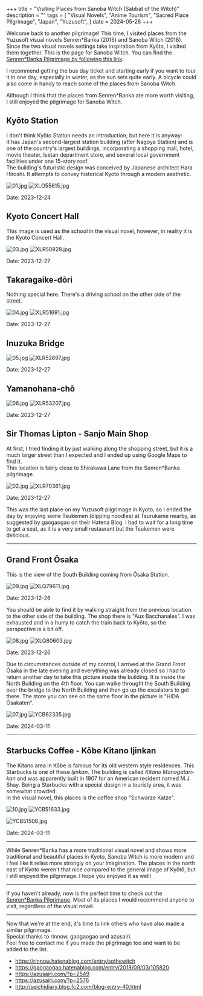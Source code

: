 +++
title = "Visiting Places from Sanoba Witch (Sabbat of the Witch)"
description = ""
tags = [
  "Visual Novels",
  "Anime Tourism",
  "Sacred Place Pilgrimage",
  "Japan",
  "Yuzusoft",
]
date = 2024-05-26
+++

Welcome back to another pilgrimage! This time, I visited places from the Yuzusoft visual novels Senren\*Banka (2016) and Sanoba Witch (2018). Since the two visual novels settings take inspiration from Kyōto, I visited them together. This is the page for Sanoba Witch. You can find the [Senren*Banka Pilgrimage by following this link](../tourism-senren-banka).

I recommend getting the bus day ticket and starting early if you want to tour it in one day, especially in winter, as the sun sets quite early. A bicycle could also come in handy to reach some of the places from Sanoba Witch.  

Although I think that the places from Senren\*Banka are more worth visiting, I still enjoyed the pilgrimage for Sanoba Witch.

## Kyōto Station

I don't think Kyōto Station needs an introduction, but here it is anyway:  
It has Japan's second-largest station building (after Nagoya Station) and is one of the country's largest buildings, incorporating a shopping mall, hotel, movie theater, Isetan department store, and several local government facilities under one 15-story roof.  
The building's futuristic design was conceived by Japanese architect Hara Hiroshi. It attempts to convey historical Kyoto through a modern aesthetic.

![01.jpg](img/cg/01.jpg)
![XLO55615.jpg](img/XLO55615.jpg)

Date: 2023-12-24

## Kyoto Concert Hall

This image is used as the school in the visual novel, however, in reality it is the Kyoto Concert Hall.

![03.jpg](img/cg/03.jpg)
![XLR50928.jpg](img/XLR50928.jpg)

Date: 2023-12-27

## Takaragaike-dōri

Nothing special here. There's a driving school on the other side of the street.

![04.jpg](img/cg/04.jpg)
![XLR51691.jpg](img/XLR51691.jpg)

Date: 2023-12-27

## Inuzuka Bridge

![05.jpg](img/cg/05.jpg)
![XLR52897.jpg](img/XLR52897.jpg)

Date: 2023-12-27

## Yamanohana-chō

![06.jpg](img/cg/06.jpg)
![XLR53207.jpg](img/XLR53207.jpg)

Date: 2023-12-27

## Sir Thomas Lipton - Sanjo Main Shop

At first, I tried finding it by just walking along the shopping street, but it is a much larger street than I expected and I ended up using Google Maps to find it.  
This location is fairly close to Shirakawa Lane from the Senren\*Banka pilgrimage.

![02.jpg](img/cg/02.jpg)
![XLR70361.jpg](img/XLR70361.jpg)

Date: 2023-12-27

This was the last place on my Yuzusoft pilgrimage in Kyoto, so I ended the day by enjoying some Tsukemen (dipping noodles) at Tsurukame nearby, as suggested by gaogaogao on their Hatena Blog.
I had to wait for a long time to get a seat, as it is a very small restaurant but the Tsukemen were delicious.

---

## Grand Front Ōsaka

This is the view of the South Building coming from Ōsaka Station.

![09.jpg](img/cg/09.jpg)
![XLQ79611.jpg](img/XLQ79611.jpg)

Date: 2023-12-26

You should be able to find it by walking straight from the previous location to the other side of the building. The shop there is "Aux Bacchanales".
I was exhausted and in a hurry to catch the train back to Kyōto, so the perspective is a bit off.

![08.jpg](img/cg/08.jpg)
![XLQ80603.jpg](img/XLQ80603.jpg)

Date: 2023-12-26

Due to circumstances outside of my control, I arrived at the Grand Front Ōsaka in the late evening and everything was already closed so I had to return another day to take this picture inside the building.
It is inside the North Building on the 4th floor. You can walke throught the South Building over the bridge to the North Building and then go up the escalators to get there. The store you can see on the same floor in the picture is "HIDA Ōsakaten".

![07.jpg](img/cg/07.jpg)
![YCB62335.jpg](img/YCB62335.jpg)

Date: 2024-03-11

---

## Starbucks Coffee - Kōbe Kitano Ijinkan

The Kitano area in Kōbe is famous for its old western style residences. This Starbucks is one of these _Ijinkan_.
The building is called _Kitano Monogatari-kan_ and was apparently built in 1907 for an American resident named M.J. Shay.
Being a Starbucks with a special design in a touristy area, it was somewhat crowded.  
In the visual novel, this places is the coffee shop "Schwarze Katze".

![10.jpg](img/cg/10.jpg)
![YCB51633.jpg](img/YCB51633.jpg)

![YCB51506.jpg](img/YCB51506.jpg)

Date: 2024-03-11

---

While Senren\*Banka has a more traditional visual novel and shows more traditional and beautiful places in Kyoto, Sanoba Witch is more modern and I feel like it relies more strongly on your imagination.
The places in the north east of Kyoto weren't that nice compared to the general image of Kyōtō, but I still enjoyed the pilgrimage. I hope you enjoyed it as well!

---

If you haven't already, now is the perfect time to check out the [Senren\*Banka Pilgrimage](../tourism-senren-banka). Most of its places I would recommend anyone to visit, regardless of the visual novel.

---

Now that we're at the end, it's time to link others who have also made a similar pilgrimage.  
Special thanks to rinnow, gaogaogao and azusairi.  
Feel free to contact me if you made the pilgrimage too and want to be added to the list.

- <https://rinnow.hatenablog.com/entry/sothewitch>
- <https://gaogaogao.hatenablog.com/entry/2018/09/03/105820>
- <https://azusairi.com/?p=2549>
- <https://azusairi.com/?p=2576>
- <http://seichidiary.blog.fc2.com/blog-entry-40.html>
